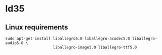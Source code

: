 # ld35

## Linux requirements


```
sudo apt-get install liballegro5.0 liballegro-acodec5.0 liballegro-audio5.0 \
					 liballegro-image5.0 liballegro-ttf5.0
```
